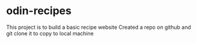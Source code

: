 # odin-recipes
This project is to build a basic recipe website
Created a repo on github and git clone it to copy to local machine
 